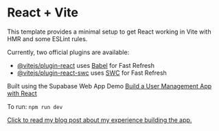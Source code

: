 # React + Vite

This template provides a minimal setup to get React working in Vite with HMR and some ESLint rules.

Currently, two official plugins are available:

- [@vitejs/plugin-react](https://github.com/vitejs/vite-plugin-react/blob/main/packages/plugin-react/README.md) uses [Babel](https://babeljs.io/) for Fast Refresh
- [@vitejs/plugin-react-swc](https://github.com/vitejs/vite-plugin-react-swc) uses [SWC](https://swc.rs/) for Fast Refresh

Built using the Supabase Web App Demo [Build a User Management App with React](https://supabase.com/docs/guides/getting-started/tutorials/with-react)

To run:
`npm run dev`

[Click to read my blog post about my experience building the app.](https://lscodes.com/react-supabase/?preview_id=49085&preview_nonce=a1b0ea21ef&preview=true&_thumbnail_id=49087)
